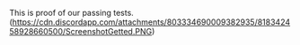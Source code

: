 This is proof of our passing tests. 
(https://cdn.discordapp.com/attachments/803334690009382935/818342458928660500/ScreenshotGetted.PNG)
